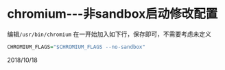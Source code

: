 # chromium---非sandbox启动修改配置

编辑`/usr/bin/chromium`
在一开始加入如下行，保存即可，不需要考虑未定义
```r
CHROMIUM_FLAGS="$CHROMIUM_FLAGS --no-sandbox" 
```


2018/10/18  
